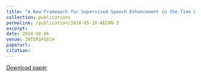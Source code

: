 ```yaml
---
title: "A New Framework for Supervised Speech Enhancement in the Time Domain"
collection: publications
permalink: /publication/2018-05-10-AECNN-3
excerpt: 
date: 2018-08-06
venue: INTERSPEECH
paperurl:
citation:
---
```

[Download paper](http://ashutosh620.github.io/files/AECNN_INTERSPEECH_2018.pdf)
